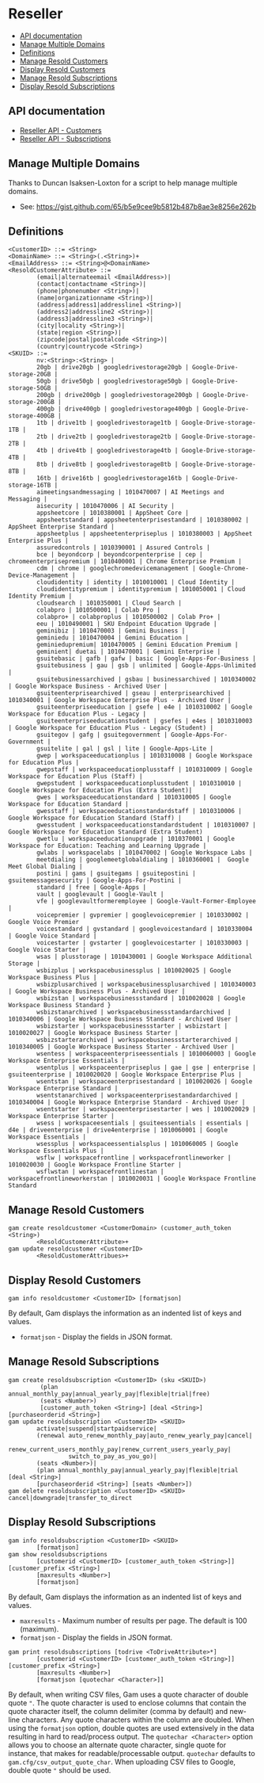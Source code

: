 # Reseller
- [API documentation](#api-documentation)
- [Manage Multiple Domains](#manage-multiple-domains)
- [Definitions](#definitions)
- [Manage Resold Customers](#manage-resold-customers)
- [Display Resold Customers](#display-resold-customers)
- [Manage Resold Subscriptions](#manage-resold-subscriptions)
- [Display Resold Subscriptions](#display-resold-subscriptions)

## API documentation
* [Reseller API - Customers](https://developers.google.com/admin-sdk/reseller/v1/reference/customers)
* [Reseller API - Subscriptions](https://developers.google.com/admin-sdk/reseller/v1/reference/subscriptions)

## Manage Multiple Domains
Thanks to Duncan Isaksen-Loxton for a script to help manage multiple domains.

* See: https://gist.github.com/65/b5e9cee9b5812b487b8ae3e8256e262b

## Definitions
```
<CustomerID> ::= <String>
<DomainName> ::= <String>(.<String>)+
<EmailAddress> ::= <String>@<DomainName>
<ResoldCustomerAttribute> ::=
        (email|alternateemail <EmailAddress>)|
        (contact|contactname <String>)|
        (phone|phonenumber <String>)|
        (name|organizationname <String>)|
        (address|address1|addressline1 <String>)|
        (address2|addressline2 <String>)|
        (address3|addressline3 <String>)|
        (city|locality <String>)|
        (state|region <String>)|
        (zipcode|postal|postalcode <String>)|
        (country|countrycode <String>)
<SKUID> ::=
        nv:<String>:<String> |
        20gb | drive20gb | googledrivestorage20gb | Google-Drive-storage-20GB |
        50gb | drive50gb | googledrivestorage50gb | Google-Drive-storage-50GB |
        200gb | drive200gb | googledrivestorage200gb | Google-Drive-storage-200GB |
        400gb | drive400gb | googledrivestorage400gb | Google-Drive-storage-400GB |
        1tb | drive1tb | googledrivestorage1tb | Google-Drive-storage-1TB |
        2tb | drive2tb | googledrivestorage2tb | Google-Drive-storage-2TB |
        4tb | drive4tb | googledrivestorage4tb | Google-Drive-storage-4TB |
        8tb | drive8tb | googledrivestorage8tb | Google-Drive-storage-8TB |
        16tb | drive16tb | googledrivestorage16tb | Google-Drive-storage-16TB |
        aimeetingsandmessaging | 1010470007 | AI Meetings and Messaging |
        aisecurity | 1010470006 | AI Security |
        appsheetcore | 1010380001 | AppSheet Core |
        appsheetstandard | appsheetenterprisestandard | 1010380002 | AppSheet Enterprise Standard |
        appsheetplus | appsheetenterpriseplus | 1010380003 | AppSheet Enterprise Plus |
        assuredcontrols | 1010390001 | Assured Controls |
        bce | beyondcorp | beyondcorpenterprise | cep | chromeenterprisepremium | 1010400001 | Chrome Enterprise Premium |
        cdm | chrome | googlechromedevicemanagement | Google-Chrome-Device-Management |
        cloudidentity | identity | 1010010001 | Cloud Identity |
        cloudidentitypremium | identitypremium | 1010050001 | Cloud Identity Premium |
        cloudsearch | 1010350001 | Cloud Search |
        colabpro | 1010500001 | Colab Pro |
        colabpro+ | colabproplus | 1010500002 | Colab Pro+ |
        eeu | 1010490001 | SKU Endpoint Education Upgrade |
        geminibiz | 1010470003 | Gemini Business |
        geminiedu | 1010470004 | Gemini Education |
        geminiedupremium| 1010470005 | Gemini Education Premium |
        geminient| duetai | 1010470001 | Gemini Enterprise |
        gsuitebasic | gafb | gafw | basic | Google-Apps-For-Business |
        gsuitebusiness | gau | gsb | unlimited | Google-Apps-Unlimited |
        gsuitebusinessarchived | gsbau | businessarchived | 1010340002 | Google Workspace Business - Archived User |
        gsuiteenterprisearchived | gseau | enterprisearchived | 1010340001 | Google Workspace Enterprise Plus - Archived User |
        gsuiteenterpriseeducation | gsefe | e4e | 1010310002 | Google Workspace for Education Plus - Legacy |
        gsuiteenterpriseeducationstudent | gsefes | e4es | 1010310003 | Google Workspace for Education Plus - Legacy (Student) |
        gsuitegov | gafg | gsuitegovernment | Google-Apps-For-Government |
        gsuitelite | gal | gsl | lite | Google-Apps-Lite |
        gwep | workspaceeducationplus | 1010310008 | Google Workspace for Education Plus |
        gwepstaff | workspaceeducationplusstaff | 1010310009 | Google Workspace for Education Plus (Staff) |
        gwepstudent | workspaceeducationplusstudent | 1010310010 | Google Workspace for Education Plus (Extra Student)|
        gwes | workspaceeducationstandard | 1010310005 | Google Workspace for Education Standard |
        gwesstaff | workspaceeducationstandardstaff | 1010310006 | Google Workspace for Education Standard (Staff) |
        gwesstudent | workspaceeducationstandardstudent | 1010310007 | Google Workspace for Education Standard (Extra Student)
        gwetlu | workspaceeducationupgrade | 1010370001 | Google Workspace for Education: Teaching and Learning Upgrade |
        gwlabs | workspacelabs | 1010470002 | Google Workspace Labs |
        meetdialing | googlemeetglobaldialing | 1010360001 |  Google Meet Global Dialing |
        postini | gams | gsuitegams | gsuitepostini | gsuitemessagesecurity | Google-Apps-For-Postini |
        standard | free | Google-Apps |
        vault | googlevault | Google-Vault |
        vfe | googlevaultformeremployee | Google-Vault-Former-Employee |
        voicepremier | gvpremier | googlevoicepremier | 1010330002 | Google Voice Premier 
        voicestandard | gvstandard | googlevoicestandard | 1010330004 | Google Voice Standard |
        voicestarter | gvstarter | googlevoicestarter | 1010330003 | Google Voice Starter |
        wsas | plusstorage | 1010430001 | Google Workspace Additional Storage |
        wsbizplus | workspacebusinessplus | 1010020025 | Google Workspace Business Plus |
        wsbizplusarchived | workspacebusinessplusarchived | 1010340003 | Google Workspace Business Plus - Archived User |
        wsbizstan | workspacebusinessstandard | 1010020028 | Google Workspace Business Standard }
        wsbizstanarchived | workspacebusinessstandardarchived | 1010340006 | Google Workspace Business Standard - Archived User |
        wsbizstarter | workspacebusinessstarter | wsbizstart | 1010020027 | Google Workspace Business Starter |
        wsbizstarterarchived | workspacebusinessstarterarchived | 1010340005 | Google Workspace Business Starter - Archived User |
        wsentess | workspaceenterpriseessentials | 1010060003 | Google Workspace Enterprise Essentials |
        wsentplus | workspaceenterpriseplus | gae | gse | enterprise | gsuiteenterprise | 1010020020 | Google Workspace Enterprise Plus |
        wsentstan | workspaceenterprisestandard | 1010020026 | Google Workspace Enterprise Standard |
        wsentstanarchived | workspaceenterprisestandardarchived | 1010340004 | Google Workspace Enterprise Standard - Archived User |
        wsentstarter | workspaceenterprisestarter | wes | 1010020029 | Workspace Enterprise Starter |
        wsess | workspaceesentials | gsuiteessentials | essentials | d4e | driveenterprise | drive4enterprise | 1010060001 | Google Workspace Essentials |
        wsessplus | workspaceessentialsplus | 1010060005 | Google Workspace Essentials Plus |
        wsflw | workspacefrontline | workspacefrontlineworker | 1010020030 | Google Workspace Frontline Starter |
        wsflwstan | workspacefrontlinestan | workspacefrontlineworkerstan | 1010020031 | Google Workspace Frontline Standard
```
## Manage Resold Customers
```
gam create resoldcustomer <CustomerDomain> (customer_auth_token <String>)
        <ResoldCustomerAttribute>+
gam update resoldcustomer <CustomerID>
        <ResoldCustomerAttribues>+
```
## Display Resold Customers
```
gam info resoldcustomer <CustomerID> [formatjson]
```
By default, Gam displays the information as an indented list of keys and values.
* `formatjson` - Display the fields in JSON format.

## Manage Resold Subscriptions
```
gam create resoldsubscription <CustomerID> (sku <SKUID>)
         (plan annual_monthly_pay|annual_yearly_pay|flexible|trial|free)
         (seats <Number>)
         [customer_auth_token <String>] [deal <String>] [purchaseorderid <String>]
gam update resoldsubscription <CustomerID> <SKUID>
        activate|suspend|startpaidservice|
        (renewal auto_renew_monthly_pay|auto_renew_yearly_pay|cancel|
                 renew_current_users_monthly_pay|renew_current_users_yearly_pay|
                 switch_to_pay_as_you_go)|
        (seats <Number>)|
        (plan annual_monthly_pay|annual_yearly_pay|flexible|trial [deal <String>]
        [purchaseorderid <String>] [seats <Number>])
gam delete resoldsubscription <CustomerID> <SKUID> cancel|downgrade|transfer_to_direct
```
## Display Resold Subscriptions
```
gam info resoldsubscription <CustomerID> <SKUID>
        [formatjson]
gam show resoldsubscriptions
        [customerid <CustomerID> [customer_auth_token <String>]]  [customer_prefix <String>]
        [maxresults <Number>]
        [formatjson]
```
By default, Gam displays the information as an indented list of keys and values.
* `maxresults` - Maximum number of results per page. The default is 100 (maximum).
* `formatjson` - Display the fields in JSON format.
```
gam print resoldsubscriptions [todrive <ToDriveAttribute>*]
        [customerid <CustomerID> [customer_auth_token <String>]] [customer_prefix <String>]
        [maxresults <Number>]
        [formatjson [quotechar <Character>]]
```
By default, when writing CSV files, Gam uses a quote character of double quote `"`. The quote character is used to enclose columns that contain
the quote character itself, the column delimiter (comma by default) and new-line characters. Any quote characters within the column are doubled.
When using the `formatjson` option, double quotes are used extensively in the data resulting in hard to read/process output.
The `quotechar <Character>` option allows you to choose an alternate quote character, single quote for instance, that makes for readable/processable output.
`quotechar` defaults to `gam.cfg/csv_output_quote_char`. When uploading CSV files to Google, double quote `"` should be used.
